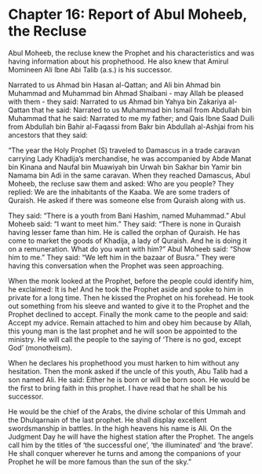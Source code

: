 Chapter 16: Report of Abul Moheeb, the Recluse
==============================================

Abul Moheeb, the recluse knew the Prophet and his characteristics and
was having information about his prophethood. He also knew that Amirul
Momineen Ali Ibne Abi Talib (a.s.) is his successor.

Narrated to us Ahmad bin Hasan al-Qattan; and Ali bin Ahmad bin Muhammad
and Muhammad bin Ahmad Shaibani - may Allah be pleased with them - they
said: Narrated to us Ahmad bin Yahya bin Zakariya al-Qattan that he
said: Narrated to us Muhammad bin Ismail from Abdullah bin Muhammad that
he said: Narrated to me my father; and Qais Ibne Saad Duili from
Abdullah bin Bahir al-Faqassi from Bakr bin Abdullah al-Ashjai from his
ancestors that they said:

“The year the Holy Prophet (S) traveled to Damascus in a trade caravan
carrying Lady Khadija’s merchandise, he was accompanied by Abde Manat
bin Kinana and Naufal bin Muawiyah bin Urwah bin Sakhar bin Yamir bin
Namama bin Adi in the same caravan. When they reached Damascus, Abul
Moheeb, the recluse saw them and asked: Who are you people? They
replied: We are the inhabitants of the Kaaba. We are some traders of
Quraish. He asked if there was someone else from Quraish along with us.

They said: “There is a youth from Bani Hashim, named Muhammad.” Abul
Moheeb said: “I want to meet him.” They said: “There is none in Quraish
having lesser fame than him. He is called the orphan of Quraish. He has
come to market the goods of Khadija, a lady of Quraish. And he is doing
it on a remuneration. What do you want with him?” Abul Moheeb said:
“Show him to me.” They said: “We left him in the bazaar of Busra.” They
were having this conversation when the Prophet was seen approaching.

When the monk looked at the Prophet, before the people could identify
him, he exclaimed: It is he! And he took the Prophet aside and spoke to
him in private for a long time. Then he kissed the Prophet on his
forehead. He took out something from his sleeve and wanted to give it to
the Prophet and the Prophet declined to accept. Finally the monk came to
the people and said: Accept my advice. Remain attached to him and obey
him because by Allah, this young man is the last prophet and he will
soon be appointed to the ministry. He will call the people to the saying
of ‘There is no god, except God’ (monotheism).

When he declares his prophethood you must harken to him without any
hesitation. Then the monk asked if the uncle of this youth, Abu Talib
had a son named Ali. He said: Either he is born or will be born soon. He
would be the first to bring faith in this prophet. I have read that he
shall be his successor.

He would be the chief of the Arabs, the divine scholar of this Ummah and
the Dhulqarnain of the last prophet. He shall display excellent
swordsmanship in battles. In the high heavens his name is Ali. On the
Judgment Day he will have the highest station after the Prophet. The
angels call him by the titles of ‘the successful one’, ‘the illuminated’
and ‘the brave’. He shall conquer wherever he turns and among the
companions of your Prophet he will be more famous than the sun of the
sky.”


